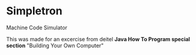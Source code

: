 # Simpletron
Machine Code Simulator

This was made for an excercise from deitel **Java How To Program special section** "Building Your Own Computer"
